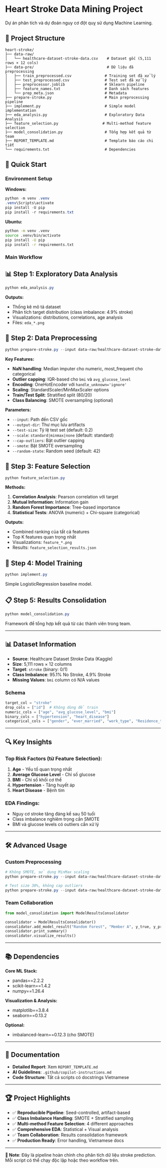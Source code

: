 # Heart Stroke Data Mining Project

Dự án phân tích và dự đoán nguy cơ đột quỵ sử dụng Machine Learning.

## 📁 Project Structure

```
heart-stroke/
├── data-raw/
│   └── healthcare-dataset-stroke-data.csv    # Dataset gốc (5,111 rows × 12 cols)
├── data-pre/                                 # Dữ liệu đã preprocessing
│   ├── train_preprocessed.csv               # Training set đã xử lý
│   ├── test_preprocessed.csv                # Test set đã xử lý
│   ├── preprocessor.joblib                  # Sklearn pipeline
│   ├── feature_names.txt                    # Danh sách features
│   └── prep_meta.json                       # Metadata
├── prepare-stroke.py                        # Main preprocessing pipeline
├── implement.py                             # Simple model implementation
├── eda_analysis.py                          # Exploratory Data Analysis
├── feature_selection.py                    # Multi-method feature selection
├── model_consolidation.py                   # Tổng hợp kết quả từ team
├── REPORT_TEMPLATE.md                       # Template báo cáo chi tiết
└── requirements.txt                         # Dependencies
```

## 🚀 Quick Start

### Environment Setup

**Windows:**

```powershell
python -m venv .venv
.venv\Scripts\activate
pip install -U pip
pip install -r requirements.txt
```

**Ubuntu:**

```bash
python -m venv .venv
source .venv/bin/activate
pip install -U pip
pip install -r requirements.txt
```

### Main Workflow

## 📊 Step 1: Exploratory Data Analysis

```powershell
python eda_analysis.py
```

**Outputs:**

- Thống kê mô tả dataset
- Phân tích target distribution (class imbalance: 4.9% stroke)
- Visualizations: distributions, correlations, age analysis
- Files: `eda_*.png`

## 🔧 Step 2: Data Preprocessing

```powershell
python prepare-stroke.py --input data-raw/healthcare-dataset-stroke-data.csv --output-dir data-pre --scale standard --cap-outliers --smote
```

**Key Features:**

- **NaN handling**: Median imputer cho numeric, most_frequent cho categorical
- **Outlier capping**: IQR-based cho `bmi` và `avg_glucose_level`
- **Encoding**: OneHotEncoder với `handle_unknown='ignore'`
- **Scaling**: StandardScaler/MinMaxScaler options
- **Train/Test Split**: Stratified split (80/20)
- **Class Balancing**: SMOTE oversampling (optional)

**Parameters:**

- `--input`: Path đến CSV gốc
- `--output-dir`: Thư mục lưu artifacts
- `--test-size`: Tỷ lệ test set (default: 0.2)
- `--scale`: `standard|minmax|none` (default: standard)
- `--cap-outliers`: Bật outlier capping
- `--smote`: Bật SMOTE oversampling
- `--random-state`: Random seed (default: 42)

## 🎯 Step 3: Feature Selection

```powershell
python feature_selection.py
```

**Methods:**

1. **Correlation Analysis**: Pearson correlation với target
2. **Mutual Information**: Information gain
3. **Random Forest Importance**: Tree-based importance
4. **Statistical Tests**: ANOVA (numeric) + Chi-square (categorical)

**Outputs:**

- Combined ranking của tất cả features
- Top K features quan trọng nhất
- Visualizations: `feature_*.png`
- Results: `feature_selection_results.json`

## 🤖 Step 4: Model Training

```powershell
python implement.py
```

Simple LogisticRegression baseline model.

## 📋 Step 5: Results Consolidation

```powershell
python model_consolidation.py
```

Framework để tổng hợp kết quả từ các thành viên trong team.

---

## 📊 Dataset Information

- **Source**: Healthcare Dataset Stroke Data (Kaggle)
- **Size**: 5,111 rows × 12 columns
- **Target**: `stroke` (binary: 0/1)
- **Class Imbalance**: 95.1% No Stroke, 4.9% Stroke
- **Missing Values**: `bmi` column có N/A values

### Schema

```python
target_col = "stroke"
drop_cols = ["id"]  # Không dùng để train
numeric_cols = ["age", "avg_glucose_level", "bmi"]
binary_cols = ["hypertension", "heart_disease"]
categorical_cols = ["gender", "ever_married", "work_type", "Residence_type", "smoking_status"]
```

---

## 🔍 Key Insights

### Top Risk Factors (từ Feature Selection):

1. **Age** - Yếu tố quan trọng nhất
2. **Average Glucose Level** - Chỉ số glucose
3. **BMI** - Chỉ số khối cơ thể
4. **Hypertension** - Tăng huyết áp
5. **Heart Disease** - Bệnh tim

### EDA Findings:

- Nguy cơ stroke tăng đáng kể sau 50 tuổi
- Class imbalance nghiêm trọng cần SMOTE
- BMI và glucose levels có outliers cần xử lý

---

## 🛠️ Advanced Usage

### Custom Preprocessing

```powershell
# Không SMOTE, sử dụng MinMax scaling
python prepare-stroke.py --input data-raw/healthcare-dataset-stroke-data.csv --output-dir data-pre --scale minmax

# Test size 30%, không cap outliers
python prepare-stroke.py --input data-raw/healthcare-dataset-stroke-data.csv --output-dir data-pre --test-size 0.3
```

### Team Collaboration

```python
from model_consolidation import ModelResultsConsolidator

consolidator = ModelResultsConsolidator()
consolidator.add_model_result("Random Forest", "Member A", y_true, y_pred)
consolidator.print_summary()
consolidator.visualize_results()
```

---

## 📚 Dependencies

**Core ML Stack:**

- pandas==2.2.2
- scikit-learn==1.4.2
- numpy==1.26.4

**Visualization & Analysis:**

- matplotlib==3.8.4
- seaborn==0.13.2

**Optional:**

- imbalanced-learn==0.12.3 (cho SMOTE)

---

## 📖 Documentation

- **Detailed Report**: Xem `REPORT_TEMPLATE.md`
- **AI Guidelines**: `.github/copilot-instructions.md`
- **Code Structure**: Tất cả scripts có docstrings Vietnamese

---

## 🏆 Project Highlights

- ✅ **Reproducible Pipeline**: Seed-controlled, artifact-based
- ✅ **Class Imbalance Handling**: SMOTE + Stratified sampling
- ✅ **Multi-method Feature Selection**: 4 different approaches
- ✅ **Comprehensive EDA**: Statistical + Visual analysis
- ✅ **Team Collaboration**: Results consolidation framework
- ✅ **Production Ready**: Error handling, Vietnamese docs

---

**📝 Note**: Đây là pipeline hoàn chỉnh cho phân tích dữ liệu stroke prediction. Mỗi script có thể chạy độc lập hoặc theo workflow trên.
